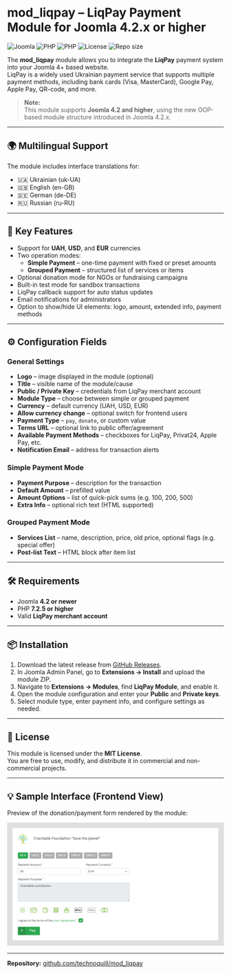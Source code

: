 # mod_liqpay – LiqPay Payment Module for Joomla 4.2.x or higher

![Joomla](https://img.shields.io/badge/Joomla-4.2%2B-blue?style=flat-square&logo=joomla)
![PHP](https://img.shields.io/badge/PHP-7.2.5-mimimum-8892BF?style=flat-square&logo=php)
![PHP](https://img.shields.io/badge/PHP-8.x-support-8892BF?style=flat-square&logo=php)
![License](https://img.shields.io/badge/license-MIT-green?style=flat-square)
![Repo size](https://img.shields.io/github/repo-size/technoquill/mod_liqpay?style=flat-square)

The **mod_liqpay** module allows you to integrate the **LiqPay** payment system into your Joomla 4+ based website.  
LiqPay is a widely used Ukrainian payment service that supports multiple payment methods, including bank cards (Visa, MasterCard), Google Pay, Apple Pay, QR-code, and more.

> **Note:**  
> This module supports **Joomla 4.2 and higher**, using the new OOP-based module structure introduced in Joomla 4.2.x.

---

## 🌍 Multilingual Support

The module includes interface translations for:
- 🇺🇦 Ukrainian (uk-UA)
- 🇬🇧 English (en-GB)
- 🇩🇪 German (de-DE)
- 🇷🇺 Russian (ru-RU)

---

## 🔧 Key Features

- Support for **UAH**, **USD**, and **EUR** currencies
- Two operation modes:
  - **Simple Payment** – one-time payment with fixed or preset amounts
  - **Grouped Payment** – structured list of services or items
- Optional donation mode for NGOs or fundraising campaigns
- Built-in test mode for sandbox transactions
- LiqPay callback support for auto status updates
- Email notifications for administrators
- Option to show/hide UI elements: logo, amount, extended info, payment methods

---

## ⚙️ Configuration Fields

### General Settings
- **Logo** – image displayed in the module (optional)
- **Title** – visible name of the module/cause
- **Public / Private Key** – credentials from LiqPay merchant account
- **Module Type** – choose between simple or grouped payment
- **Currency** – default currency (UAH, USD, EUR)
- **Allow currency change** – optional switch for frontend users
- **Payment Type** – `pay`, `donate`, or custom value
- **Terms URL** – optional link to public offer/agreement
- **Available Payment Methods** – checkboxes for LiqPay, Privat24, Apple Pay, etc.
- **Notification Email** – address for transaction alerts

### Simple Payment Mode
- **Payment Purpose** – description for the transaction
- **Default Amount** – prefilled value
- **Amount Options** – list of quick-pick sums (e.g. 100, 200, 500)
- **Extra Info** – optional rich text (HTML supported)

### Grouped Payment Mode
- **Services List** – name, description, price, old price, optional flags (e.g. special offer)
- **Post-list Text** – HTML block after item list

---

## 🛠 Requirements

- Joomla **4.2 or newer**
- PHP **7.2.5 or higher**
- Valid **LiqPay merchant account**

---

## 📦 Installation

1. Download the latest release from [GitHub Releases](https://github.com/technoquill/mod_liqpay/releases).
2. In Joomla Admin Panel, go to **Extensions → Install** and upload the module ZIP.
3. Navigate to **Extensions → Modules**, find **LiqPay Module**, and enable it.
4. Open the module configuration and enter your **Public** and **Private keys**.
5. Select module type, enter payment info, and configure settings as needed.

---

## 📜 License

This module is licensed under the **MIT License**.  
You are free to use, modify, and distribute it in commercial and non-commercial projects.

---

## 💡 Sample Interface (Frontend View)

Preview of the donation/payment form rendered by the module:

![LiqPay Module Frontend Preview](https://raw.githubusercontent.com/technoquill/project-media/main/mod_liqpay/frontend-preview.png)


---

**Repository:** [github.com/technoquill/mod_liqpay](https://github.com/technoquill/mod_liqpay)
